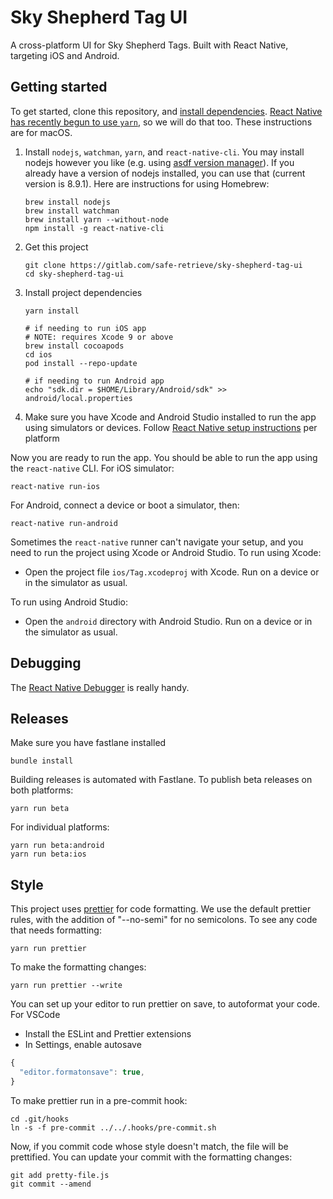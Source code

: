 # Sky Shepherd Tag UI

A cross-platform UI for Sky Shepherd Tags. Built with React Native, targeting iOS and Android.

## Getting started

To get started, clone this repository, and [install dependencies](https://facebook.github.io/react-native/docs/getting-started.html). [React Native has recently begun to use `yarn`](https://facebook.github.io/react-native/blog/2016/11/08/introducing-button-yarn-and-a-public-roadmap.html), so we will do that too. These instructions are for macOS.

1. Install `nodejs`, `watchman`, `yarn`, and `react-native-cli`. You may install nodejs however you like (e.g. using [asdf version manager](https://github.com/asdf-vm/asdf)). If you already have a version of nodejs installed, you can use that (current version is 8.9.1). Here are instructions for using Homebrew:

       brew install nodejs
       brew install watchman
       brew install yarn --without-node
       npm install -g react-native-cli

2. Get this project

       git clone https://gitlab.com/safe-retrieve/sky-shepherd-tag-ui
       cd sky-shepherd-tag-ui

3. Install project dependencies

       yarn install

       # if needing to run iOS app
       # NOTE: requires Xcode 9 or above
       brew install cocoapods
       cd ios
       pod install --repo-update

       # if needing to run Android app
       echo "sdk.dir = $HOME/Library/Android/sdk" >> android/local.properties

4) Make sure you have Xcode and Android Studio installed to run the app using simulators or devices. Follow [React Native setup instructions](https://facebook.github.io/react-native/docs/getting-started.html) per platform

Now you are ready to run the app. You should be able to run the app using the `react-native` CLI. For iOS simulator:

    react-native run-ios

For Android, connect a device or boot a simulator, then:

    react-native run-android

Sometimes the `react-native` runner can't navigate your setup, and you need to run the project using Xcode or Android Studio. To run using Xcode:

* Open the project file `ios/Tag.xcodeproj` with Xcode. Run on a device or in the simulator as usual.

To run using Android Studio:

* Open the `android` directory with Android Studio. Run on a device or in the simulator as usual.

## Debugging

The [React Native Debugger](https://github.com/jhen0409/react-native-debugger) is really handy.

## Releases

Make sure you have fastlane installed

    bundle install

Building releases is automated with Fastlane. To publish beta releases on both platforms:

    yarn run beta

For individual platforms:

    yarn run beta:android
    yarn run beta:ios

## Style

This project uses [prettier](https://prettier.io/) for code formatting. We use the default prettier rules, with the addition of "--no-semi" for no semicolons. To see any code that needs formatting:

    yarn run prettier

To make the formatting changes:

    yarn run prettier --write

You can set up your editor to run prettier on save, to autoformat your code. For VSCode

* Install the ESLint and Prettier extensions
* In Settings, enable autosave

```javascript
{
  "editor.formatonsave": true,
}
```

To make prettier run in a pre-commit hook:

    cd .git/hooks
    ln -s -f pre-commit ../../.hooks/pre-commit.sh

Now, if you commit code whose style doesn't match, the file will be prettified. You can update your commit with the formatting changes:

    git add pretty-file.js
    git commit --amend
